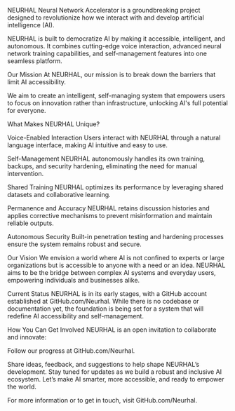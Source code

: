 NEURHAL Neural Network Accelerator is a groundbreaking project designed to revolutionize how we interact with and develop artificial intelligence (AI). 

NEURHAL is built to democratize AI by making it accessible, intelligent, and autonomous. It combines cutting-edge voice interaction, advanced neural network training capabilities, and self-management features into one seamless platform.

Our Mission
At NEURHAL, our mission is to break down the barriers that limit AI accessibility. 

We aim to create an intelligent, self-managing system that empowers users to focus on innovation rather than infrastructure, unlocking AI's full potential for everyone.

What Makes NEURHAL Unique?

Voice-Enabled Interaction
Users interact with NEURHAL through a natural language interface, making AI intuitive and easy to use.

Self-Management
NEURHAL autonomously handles its own training, backups, and security hardening, eliminating the need for manual intervention.

Shared Training
NEURHAL optimizes its performance by leveraging shared datasets and collaborative learning.

Permanence and Accuracy
NEURHAL retains discussion histories and applies corrective mechanisms to prevent misinformation and maintain reliable outputs.

Autonomous Security
Built-in penetration testing and hardening processes ensure the system remains robust and secure.

Our Vision
We envision a world where AI is not confined to experts or large organizations but is accessible to anyone with a need or an idea. NEURHAL aims to be the bridge between complex AI systems and everyday users, empowering individuals and businesses alike.

Current Status
NEURHAL is in its early stages, with a GitHub account established at GitHub.com/Neurhal. While there is no codebase or documentation yet, the foundation is being set for a system that will redefine AI accessibility and self-management.

How You Can Get Involved
NEURHAL is an open invitation to collaborate and innovate:

Follow our progress at GitHub.com/Neurhal.

Share ideas, feedback, and suggestions to help shape NEURHAL’s development.
Stay tuned for updates as we build a robust and inclusive AI ecosystem.
Let’s make AI smarter, more accessible, and ready to empower the world.

For more information or to get in touch, visit GitHub.com/Neurhal.

